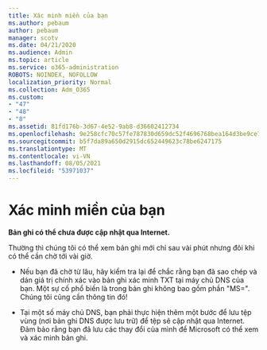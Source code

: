 ```yaml
---
title: Xác minh miền của bạn
ms.author: pebaum
author: pebaum
manager: scotv
ms.date: 04/21/2020
ms.audience: Admin
ms.topic: article
ms.service: o365-administration
ROBOTS: NOINDEX, NOFOLLOW
localization_priority: Normal
ms.collection: Adm_O365
ms.custom:
- "47"
- "48"
- "8"
ms.assetid: 81fd176b-3d67-4e52-9ab8-d36602412734
ms.openlocfilehash: 9e258cfc70c57fe787830d659dc52f4696768bea164d3be9ce7bcb9e7123c5a9
ms.sourcegitcommit: b5f7da89a650d2915dc652449623c78be6247175
ms.translationtype: MT
ms.contentlocale: vi-VN
ms.lasthandoff: 08/05/2021
ms.locfileid: "53971037"
---
```

# <a name="verify-your-domain"></a>Xác minh miền của bạn

 **Bản ghi có thể chưa được cập nhật qua Internet.**
  
Thường thì chúng tôi có thể xem bản ghi mới chỉ sau vài phút nhưng đôi khi có thể cần chờ tới vài giờ. 
  
- Nếu bạn đã chờ từ lâu, hãy kiểm tra lại để chắc rằng bạn đã sao chép và dán giá trị chính xác vào bản ghi xác minh TXT tại máy chủ DNS của bạn. Một sự cố phổ biến là trong bản ghi không bao gồm phần "MS=". Chúng tôi cũng cần thông tin đó!

- Tại một số máy chủ DNS, bạn phải thực hiện thêm một bước để lưu tệp vùng (nơi bản ghi DNS được lưu trữ) để tệp sẽ cập nhật qua Internet. Đảm bảo rằng bạn đã lưu các thay đổi của mình để Microsoft có thể xem và xác minh bản ghi.
